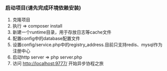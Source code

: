### 启动项目\(请先完成环境依赖安装\)

1. 克隆项目
2. 执行 =&gt; composer install
3. 新建一个runtime目录，用于存放日志等cache文件
4. 配置config中的database配置文件
5. 设置config/service.php中的registry\_address.目前只支持redis、mysql作为注册中心
6. 启动http server =&gt; php server.php
7. 访问 [http://localhost:9777/](http://localhost:9777/) 开始异步协程之旅




